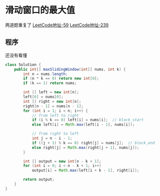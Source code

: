# 滑动窗口的最大值
两道题重复了
[LeetCode地址-59](https://leetcode-cn.com/problems/hua-dong-chuang-kou-de-zui-da-zhi-lcof)
[LeetCode地址-239](https://leetcode-cn.com/problems/sliding-window-maximum)

## 程序
还没有看懂
```java
class Solution {
    public int[] maxSlidingWindow(int[] nums, int k) {
        int n = nums.length;
        if (n * k == 0) return new int[0];
        if (k == 1) return nums;

        int [] left = new int[n];
        left[0] = nums[0];
        int [] right = new int[n];
        right[n - 1] = nums[n - 1];
        for (int i = 1; i < n; i++) {
            // from left to right
            if (i % k == 0) left[i] = nums[i];  // block_start
            else left[i] = Math.max(left[i - 1], nums[i]);

            // from right to left
            int j = n - i - 1;
            if ((j + 1) % k == 0) right[j] = nums[j];  // block_end
            else right[j] = Math.max(right[j + 1], nums[j]);
        }

        int [] output = new int[n - k + 1];
        for (int i = 0; i < n - k + 1; i++)
            output[i] = Math.max(left[i + k - 1], right[i]);

        return output;
    }
}
```
